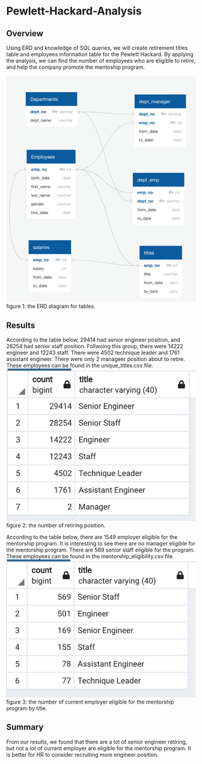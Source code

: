 # Pewlett-Hackard-Analysis

## Overview
Using ERD and knowledge of SQL queries, we will create retirement titles table and employees information table for the Pewlett Hackard. By applying the analysis, we can find the number of employees who are eligible to retire, and help the company promote the mentoship program.

![ERD](Data/ERD.png)
figure 1: the ERD diagram for tables.


## Results
According to the table below, 29414 had senior engineer position, and 28254 had senior staff position. Follwoing this group, there were 14222 engineer and 12243 staff. There were 4502 technique leader and 1761 assistant engineer. There were only 2 manageer position about to retire. These employees can be found in the unique_titles.csv file.
![retiring_titles](Data/retiring_titles.png)\
figure 2: the number of retiring position.

According to the table below, there are 1549 employer eligible for the mentorship program. It is interesting to see there are no manager eligible for the mentorship program. There are 569 senior staff eligible for the program. These employees can be found in the mentorship_eligibility.csv file.
![mentorship_table](Data/mentorship_table.png)\
figure 3: the number of current employer eligible for the mentorship program by title.

## Summary
From our results, we found that there are a lot of senior engineer retiring, but not a lot of current employer are eligible for the mentorship program. It is better for HR to consider recruiting more engineer position.
